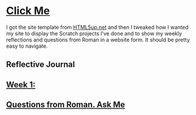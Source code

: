 # [Click Me](https://nlkx.github.io/nini.github.io/)
I got the site template from [HTML5up.net](https://html5up.net/) and then I tweaked how I wanted my site to display the Scratch projects I've done and to show my weekly reflections and questions from Roman in a website form. It should be pretty easy to navigate. 

## Reflective Journal

## [Week 1:](https://nlkx.github.io/nini.github.io/generic.html)

## [Questions from Roman. Ask Me](https://nlkx.github.io/nini.github.io/elements.html)















